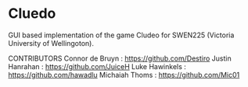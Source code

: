 # Cluedo

GUI based implementation of the game Cludeo for SWEN225 (Victoria University of Wellingoton).

CONTRIBUTORS
Connor de Bruyn : https://github.com/Destiro
Justin Hanrahan : https://github.com/JuiceH
Luke Hawinkels : https://github.com/hawadlu
Michaiah Thoms : https://github.com/Mic01

